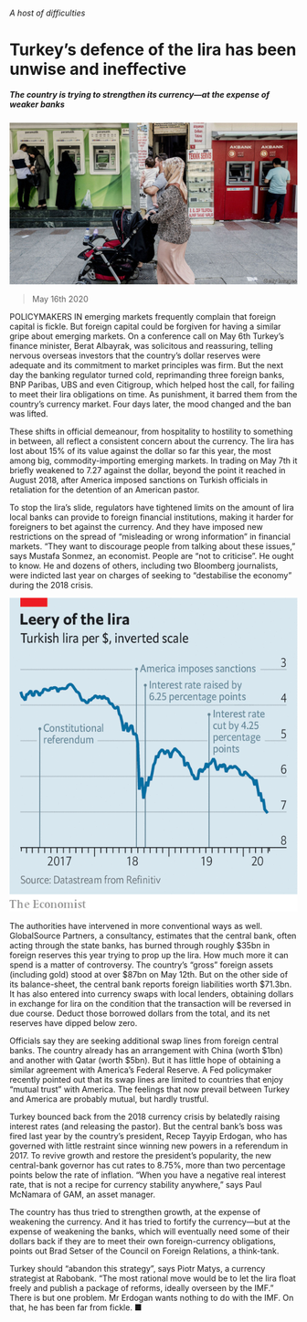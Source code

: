 ###### A host of difficulties

# Turkey’s defence of the lira has been unwise and ineffective 

##### The country is trying to strengthen its currency—at the expense of weaker banks 

![image](images/20200516_FNP502.jpg) 

> May 16th 2020 

POLICYMAKERS IN emerging markets frequently complain that foreign capital is fickle. But foreign capital could be forgiven for having a similar gripe about emerging markets. On a conference call on May 6th Turkey’s finance minister, Berat Albayrak, was solicitous and reassuring, telling nervous overseas investors that the country’s dollar reserves were adequate and its commitment to market principles was firm. But the next day the banking regulator turned cold, reprimanding three foreign banks, BNP Paribas, UBS and even Citigroup, which helped host the call, for failing to meet their lira obligations on time. As punishment, it barred them from the country’s currency market. Four days later, the mood changed and the ban was lifted.

These shifts in official demeanour, from hospitality to hostility to something in between, all reflect a consistent concern about the currency. The lira has lost about 15% of its value against the dollar so far this year, the most among big, commodity-importing emerging markets. In trading on May 7th it briefly weakened to 7.27 against the dollar, beyond the point it reached in August 2018, after America imposed sanctions on Turkish officials in retaliation for the detention of an American pastor.


To stop the lira’s slide, regulators have tightened limits on the amount of lira local banks can provide to foreign financial institutions, making it harder for foreigners to bet against the currency. And they have imposed new restrictions on the spread of “misleading or wrong information” in financial markets. “They want to discourage people from talking about these issues,” says Mustafa Sonmez, an economist. People are “not to criticise”. He ought to know. He and dozens of others, including two Bloomberg journalists, were indicted last year on charges of seeking to “destabilise the economy” during the 2018 crisis.

![image](images/20200516_FNC559.png) 


The authorities have intervened in more conventional ways as well. GlobalSource Partners, a consultancy, estimates that the central bank, often acting through the state banks, has burned through roughly $35bn in foreign reserves this year trying to prop up the lira. How much more it can spend is a matter of controversy. The country’s “gross” foreign assets (including gold) stood at over $87bn on May 12th. But on the other side of its balance-sheet, the central bank reports foreign liabilities worth $71.3bn. It has also entered into currency swaps with local lenders, obtaining dollars in exchange for lira on the condition that the transaction will be reversed in due course. Deduct those borrowed dollars from the total, and its net reserves have dipped below zero.

Officials say they are seeking additional swap lines from foreign central banks. The country already has an arrangement with China (worth $1bn) and another with Qatar (worth $5bn). But it has little hope of obtaining a similar agreement with America’s Federal Reserve. A Fed policymaker recently pointed out that its swap lines are limited to countries that enjoy “mutual trust” with America. The feelings that now prevail between Turkey and America are probably mutual, but hardly trustful.

Turkey bounced back from the 2018 currency crisis by belatedly raising interest rates (and releasing the pastor). But the central bank’s boss was fired last year by the country’s president, Recep Tayyip Erdogan, who has governed with little restraint since winning new powers in a referendum in 2017. To revive growth and restore the president’s popularity, the new central-bank governor has cut rates to 8.75%, more than two percentage points below the rate of inflation. “When you have a negative real interest rate, that is not a recipe for currency stability anywhere,” says Paul McNamara of GAM, an asset manager.

The country has thus tried to strengthen growth, at the expense of weakening the currency. And it has tried to fortify the currency—but at the expense of weakening the banks, which will eventually need some of their dollars back if they are to meet their own foreign-currency obligations, points out Brad Setser of the Council on Foreign Relations, a think-tank.

Turkey should “abandon this strategy”, says Piotr Matys, a currency strategist at Rabobank. “The most rational move would be to let the lira float freely and publish a package of reforms, ideally overseen by the IMF.” There is but one problem. Mr Erdogan wants nothing to do with the IMF. On that, he has been far from fickle. ■

